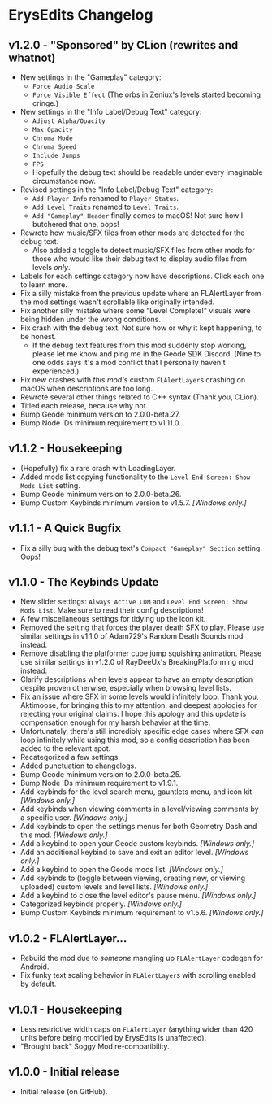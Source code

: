 # ErysEdits Changelog
## v1.2.0 - "Sponsored" by CLion (rewrites and whatnot)
- New settings in the "Gameplay" category:
  - `Force Audio Scale`
  - `Force Visible Effect` (The orbs in Zeniux's levels started becoming cringe.)
- New settings in the "Info Label/Debug Text" category:
  - `Adjust Alpha/Opacity`
  - `Max Opacity`
  - `Chroma Mode`
  - `Chroma Speed`
  - `Include Jumps`
  - `FPS`
  - Hopefully the debug text should be readable under every imaginable circumstance now.
- Revised settings in the "Info Label/Debug Text" category:
  - `Add Player Info` renamed to `Player Status`.
  - `Add Level Traits` renamed to `Level Traits`.
  - `Add "Gameplay" Header` finally comes to macOS! Not sure how I butchered that one, oops!
- Rewrote how music/SFX files from other mods are detected for the debug text.
  - Also added a toggle to detect music/SFX files from other mods for those who would like their debug text to display audio files from levels *only*.
- Labels for each settings category now have descriptions. Click each one to learn more.
- Fix a silly mistake from the previous update where an FLAlertLayer from the mod settings wasn't scrollable like originally intended.
- Fix another silly mistake where some "Level Complete!" visuals were being hidden under the wrong conditions.
- Fix crash with the debug text. Not sure how or why it kept happening, to be honest.
	- If the debug text features from this mod suddenly stop working, please let me know and ping me in the Geode SDK Discord. (Nine to one odds says it's a mod conflict that I personally haven't experienced.)
- Fix new crashes with *this mod's* custom `FLAlertLayer`s crashing on macOS when descriptions are too long.
- Rewrote several other things related to C++ syntax (Thank you, CLion).
- Titled each release, because why not.
- Bump Geode minimum version to 2.0.0-beta.27.
- Bump Node IDs minimum requirement to v1.11.0.
## v1.1.2 - Housekeeping
- (Hopefully) fix a rare crash with LoadingLayer.
- Added mods list copying functionality to the `Level End Screen: Show Mods List` setting.
- Bump Geode minimum version to 2.0.0-beta.26.
- Bump Custom Keybinds minimum version to v1.5.7. *[Windows only.]*
## v1.1.1 - A Quick Bugfix
- Fix a silly bug with the debug text's `Compact "Gameplay" Section` setting. Oops!
## v1.1.0 - The Keybinds Update
- New slider settings: `Always Active LDM` and `Level End Screen: Show Mods List`. Make sure to read their config descriptions!
- A few miscellaneous settings for tidying up the icon kit. 
- Removed the setting that forces the player death SFX to play. Please use similar settings in v1.1.0 of Adam729's Random Death Sounds mod instead.
- Remove disabling the platformer cube jump squishing animation. Please use similar settings in v1.2.0 of RayDeeUx's BreakingPlatforming mod instead.
- Clarify descriptions when levels appear to have an empty description despite proven otherwise, especially when browsing level lists.
- Fix an issue where SFX in some levels would infinitely loop. Thank you, Aktimoose, for bringing this to my attention, and deepest apologies for rejecting your original claims. I hope this apology and this update is compensation enough for my harsh behavior at the time.
- Unfortunately, there's still incredibly specific edge cases where SFX *can* loop infinitely while using this mod, so a config description has been added to the relevant spot.
- Recategorized a few settings.
- Added punctuation to changelogs.
- Bump Geode minimum version to 2.0.0-beta.25.
- Bump Node IDs minimum requirement to v1.9.1.
- Add keybinds for the level search menu, gauntlets menu, and icon kit. *[Windows only.]*
- Add keybinds when viewing comments in a level/viewing comments by a specific user. *[Windows only.]*
- Add keybinds to open the settings menus for both Geometry Dash and this mod. *[Windows only.]*
- Add a keybind to open your Geode custom keybinds. *[Windows only.]*
- Add an additional keybind to save and exit an editor level. *[Windows only.]*
- Add a keybind to open the Geode mods list. *[Windows only.]*
- Add keybinds to (toggle between viewing, creating new, or viewing uploaded) custom levels and level lists. *[Windows only.]*
- Add a keybind to close the level editor's pause menu. *[Windows only.]*
- Categorized keybinds properly. *[Windows only.]*
- Bump Custom Keybinds minimum requirement to v1.5.6. *[Windows only.]*
## v1.0.2 - FLAlertLayer...
- Rebuild the mod due to *someone* mangling up `FLAlertLayer` codegen for Android.
- Fix funky text scaling behavior in `FLAlertLayer`s with scrolling enabled by default.
## v1.0.1 - Housekeeping
- Less restrictive width caps on `FLAlertLayer` (anything wider than 420 units before being modified by ErysEdits is unaffected).
- "Brought back" Soggy Mod re-compatibility.
## v1.0.0 - Initial release
- Initial release (on GitHub).